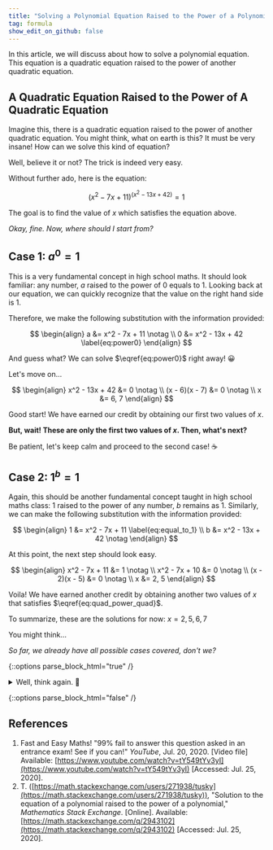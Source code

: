 ```yaml
---
title: "Solving a Polynomial Equation Raised to the Power of a Polynomial Equation?"
tag: formula
show_edit_on_github: false
---
```


In this article, we will discuss about how to solve a polynomial equation. This equation is a quadratic equation raised to the power of another quadratic equation.

<!--more-->

## A Quadratic Equation Raised to the Power of A Quadratic Equation

Imagine this, there is a quadratic equation raised to the power of another quadratic equation. You might think, what on earth is this? It must be very insane! How can we solve this kind of equation?

Well, believe it or not? The trick is indeed very easy.

Without further ado, here is the equation:

$$
\left( x^2 - 7x + 11 \right)^{(x^2 - 13x + 42)} = 1 \label{eq:quad_power_quad}
$$

The goal is to find the value of $x$ which satisfies the equation above.

*Okay, fine. Now, where should I start from?*

## Case 1: $a^0 = 1$

This is a very fundamental concept in high school maths. It should look familiar: any number, $a$ raised to the power of $0$ equals to $1$. Looking back at our equation, we can quickly recognize that the value on the right hand side is $1$.

Therefore, we make the following substitution with the information provided:

$$
\begin{align}
a &= x^2 - 7x + 11 \notag
\\
0 &= x^2 - 13x + 42 \label{eq:power0}
\end{align}
$$

And guess what? We can solve $\eqref{eq:power0}$ right away! 😀

Let's move on...

$$
\begin{align}
x^2 - 13x + 42 &= 0 \notag
\\
(x - 6)(x - 7) &= 0 \notag
\\
x &= 6, 7
\end{align}
$$

Good start! We have earned our credit by obtaining our first two values of $x$.

**But, wait! These are only the first two values of $x$. Then, what's next?**

Be patient, let's keep calm and proceed to the second case! ☕

## Case 2: $1^b = 1$

Again, this should be another fundamental concept taught in high school maths class: $1$ raised to the power of any number, $b$ remains as $1$. Similarly, we can make the following substitution with the information provided:

$$
\begin{align}
1 &= x^2 - 7x + 11 \label{eq:equal_to_1}
\\
b &= x^2 - 13x + 42 \notag
\end{align}
$$

At this point, the next step should look easy.

$$
\begin{align}
x^2 - 7x + 11 &= 1 \notag
\\
x^2 - 7x + 10 &= 0 \notag
\\
(x - 2)(x - 5) &= 0 \notag
\\
x &= 2, 5
\end{align}
$$

Voila! We have earned another credit by obtaining another two values of $x$ that satisfies $\eqref{eq:quad_power_quad}$.

To summarize, these are the solutions for now: $x = 2, 5, 6, 7$

You might think...

*So far, we already have all possible cases covered, don't we?*

{::options parse_block_html="true" /}

<details><summary markdown="span">Well, think again. 🙂</summary>

There is one more case to consider:

**Case 3: $(-1)^{2c} = 1$**

This completes the final piece of puzzle to our solution.

The complete solution should be: $x = 2, 3, 4, 5, 6, 7$

*Amazing! But, how do we know if we are doing it all correct?*

Well, we can always plug in any value from the list back into $\eqref{eq:quad_power_quad}$ to verify our solutions.

Cheerio!

</details>

{::options parse_block_html="false" /}


## References

1. Fast and Easy Maths! "99% fail to answer this question asked in an entrance exam! See if you can!" *YouTube*, Jul. 20, 2020. \[Video file\] Available: [https://www.youtube.com/watch?v=tY549tYv3yI](https://www.youtube.com/watch?v=tY549tYv3yI) \[Accessed: Jul. 25, 2020\].
2. T. ([https://math.stackexchange.com/users/271938/tusky](https://math.stackexchange.com/users/271938/tusky)), "Solution to the equation of a polynomial raised to the power of a polynomial," *Mathematics Stack Exchange*. \[Online\]. Available: [https://math.stackexchange.com/q/2943102](https://math.stackexchange.com/q/2943102) \[Accessed: Jul. 25, 2020\]. 
